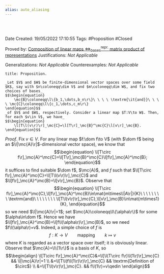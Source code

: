 ```yaml
---
alias: auto_aliasing
---
```


<br />
<br />

Date Created: 19/05/2022 17:10:55
Tags: #Proposition #Closed

Proved by: [Composition of linear maps $\Leftrightarrow^\textrm{repr.}_\textrm{bases}$ matrix product of representations](Composition%20of%20linear%20maps%20repr%20under%20basis%20matrix%20product%20of%20representations.md)
Justifications: _Not Applicable_

Generalizations: _Not Applicable_
Counterexamples: _Not Applicable_

``` ad-Proposition
title: Proposition.

_Let $V$ and $W$ be finite-dimensional vector spaces over some field $K$, say with $n\coloneqq\dim V$ and $m\coloneqq\dim W$, and fix two choices of bases_
$$\begin{equation}
    \mc{B}\coloneqq\l\{b_1,\dots,b_n\r\}\ \ \ \ \textrm{\it{and}}\ \ \ \ \mc{C}\coloneqq\l\{c_1,\dots,c_m\r\}
\end{equation}$$
_of $V$ and $W$, respectively. Consider a linear map $T:V\to W$. Then, for each $v\in V$, we have_
$$\begin{equation}
    \l[T\l(v\r)\r]_\mc{C}=\l[T\r]_\mc{B}^\mc{C}\l[v\r]_\mc{B}.
\end{equation}$$

```

_Proof_. Fix $v\in V$. For any linear map $f:\dom f\to V$ (with $\dom f$ being an $\l|\mc{A}\r|$-dimensional vector space), we know that
$$\begin{equation}
    \l[T\circ f\r]_\mc{A}^\mc{C}=\l[T\r]_\mc{B}^\mc{C}\l[f\r]_\mc{A}^\mc{B};
\end{equation}$$
it suffices to find suitable $\dom f$, $\mc{A}$, and $f$ such that $\l[T\circ f\r]_\mc{A}^\mc{C}=\l[T\l(v\r)\r]_\mc{C}$ and $\l[f\r]_\mc{A}^\mc{B}=\l[v\r]_\mc{B}$. Observe that
$$\begin{equation}
    \l[T\circ f\r]_\mc{A}^\mc{C},\l[f\r]_\mc{A}^\mc{B}\in\mat{m\times\l|A\r|}{K}\ \ \ \ \ \ \ \ \textrm{and}\ \ \ \ \ \ \ \ \l[T\l(v\r)\r]_\mc{C},\l[v\r]_\mc{B}\in\mat{m\times1}{K},
\end{equation}$$
so we need $\l|\mc{A}\r|=1$; set $\mc{A}\coloneqq\l\{\alpha\r\}$ for some $\alpha\in\dom f$. Hence we have $\l[f\r]_\mc{A}^\mc{B}=\l[f\l(\alpha\r)\r]_\mc{B}$, so we need $f\l(\alpha\r)=v$. Indeed, a simple choice of $f$ is
$$\begin{equation}
    f:K\to V \ \ \ \ \ \ \ \ \textrm{mapping}\ \ \ \ \ \ \ \ k\mapsto v
\end{equation}$$
where $K$ is regarded as a vector space over itself; it is obviously linear. Observe that $\mc{A}=\l\{1\r\}$ is a basis of $K$, so
$$\begin{align}
    \l[T\circ f\r]_\mc{A}^\mc{C}&=\l[\l(T\circ f\r)\l(1\r)\r]_\mc{C} && \l|\mc{A}\r|=1 \\
    &=\l[T\l(f\l(1\r)\r)\r]_\mc{C} && \textrm{Definition of $\circ$} \\
    &=\l[T\l(v\r)\r]_\mc{C}. && f\l(1\r)=v\qedin
\end{align}$$
